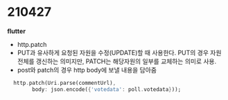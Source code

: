 210427
===============
<b>flutter</b>

- http.patch
- PUT과 유사하게 요청된 자원을 수정(UPDATE)할 때 사용한다. PUT의 경우 자원 전체를 갱신하는 의미지만, PATCH는 해당자원의 일부를 교체하는 의미로 사용.
- post와 patch의 경우 http body에 보낼 내용을 담아줌

``` dart
  http.patch(Uri.parse(commentUrl),
        body: json.encode({'votedata': poll.votedata}));
 ```
